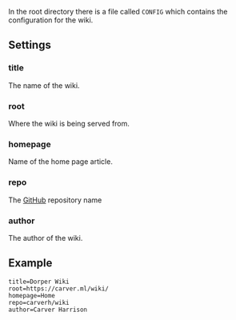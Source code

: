 In the root directory there is a file called `CONFIG` which contains the configuration for the wiki.

## Settings
### title
The name of the wiki.
### root
Where the wiki is being served from.
### homepage
Name of the home page article.
### repo
The [GitHub](?GitHub) repository name
### author
The author of the wiki.
## Example
```config
title=Dorper Wiki
root=https://carver.ml/wiki/
homepage=Home
repo=carverh/wiki
author=Carver Harrison
```

